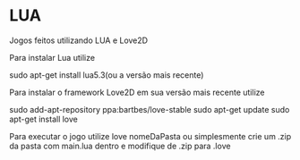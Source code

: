 # LUA
Jogos feitos utilizando LUA e Love2D

Para instalar Lua utilize

sudo apt-get install lua5.3(ou a versão mais recente)

Para instalar o framework Love2D em sua versão mais recente utilize

sudo add-apt-repository ppa:bartbes/love-stable
sudo apt-get update
sudo apt-get install love


Para executar o jogo utilize love nomeDaPasta ou simplesmente crie um .zip da pasta com main.lua dentro e modifique de .zip para .love
